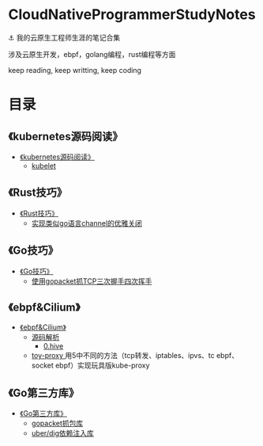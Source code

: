 # CloudNativeProgrammerStudyNotes

:anchor: 我的云原生工程师生涯的笔记合集

涉及云原生开发，ebpf，golang编程，rust编程等方面

keep reading, keep writting, keep coding
# 目录

## 《kubernetes源码阅读》
- [《kubernetes源码阅读》](content/《kubernetes源码阅读》/README.md)
    - [ kubelet ](content/《kubernetes源码阅读》/content/kubelet/README.md)

## 《Rust技巧》
- [ 《Rust技巧》 ](content/《Rust技巧》/README.md)
    - [ 实现类似go语言channel的优雅关闭 ](content/《Rust技巧》/content/实现类似go语言channel的优雅关闭/README.md)

## 《Go技巧》
- [ 《Go技巧》 ](./content/《Go技巧》/README.md)
    - [ 使用gopacket抓TCP三次握手四次挥手 ](./content/《Go技巧》/content/使用gopacket抓TCP三次握手四次挥手/README.md)

## 《ebpf&Cilium》
- [ 《ebpf&Cilium》 ](./content/《ebpf&Cilium》/README.md)
    - [ 源码解析 ](./content/《ebpf&Cilium》/content/源码解析/README.md)
        - [ 0.hive ](./content/《ebpf&Cilium》/content/源码解析/content/0.hive框架/README.md)
    - [ toy-proxy ](./content/《ebpf&Cilium》/content/toy-proxy//README.md)用5中不同的方法（tcp转发、iptables、ipvs、tc ebpf、socket ebpf）实现玩具版kube-proxy 

## 《Go第三方库》
- [ 《Go第三方库》 ](./content/《Go第三方库》/README.md)
    - [ gopacket抓包库 ](./content/《Go第三方库》/content/gopacket抓包库/README.md)
    - [ uber/dig依赖注入库 ](./content/《Go第三方库》/content/uber_dig依赖注入库/README.md)